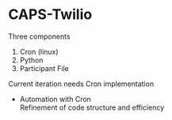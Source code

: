 # CAPS-Twilio

Three components
1. Cron (linux)
2. Python
3. Participant File

Current iteration needs Cron implementation
  - Automation with Cron  
Refinement of code structure and efficiency

